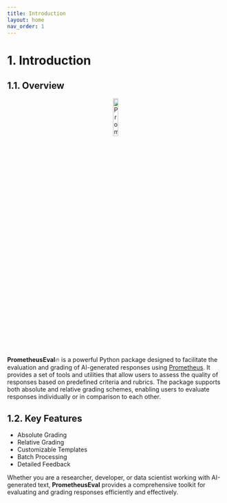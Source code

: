 ```yaml
---
title: Introduction
layout: home
nav_order: 1
---
```


# 1. Introduction

## 1.1. Overview

<p align="center">
  <img src="https://github.com/prometheus-eval/prometheus-eval/blob/main/assets/logo.png" alt="Prometheus-Logo" style="width: 15%; display: block; margin: auto;">
</p>

**PrometheusEval**🔥 is a powerful Python package designed to facilitate the evaluation and grading of AI-generated responses using [Prometheus](https://huggingface.co/prometheus-eval/prometheus-8x7b-v2.0). It provides a set of tools and utilities that allow users to assess the quality of responses based on predefined criteria and rubrics. The package supports both absolute and relative grading schemes, enabling users to evaluate responses individually or in comparison to each other.

## 1.2. Key Features

- Absolute Grading
- Relative Grading
- Customizable Templates
- Batch Processing
- Detailed Feedback

Whether you are a researcher, developer, or data scientist working with AI-generated text, **PrometheusEval** provides a comprehensive toolkit for evaluating and grading responses efficiently and effectively.